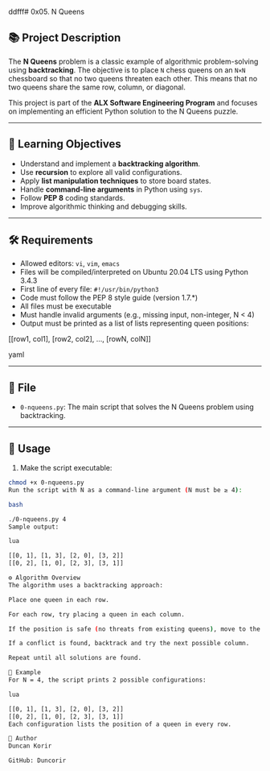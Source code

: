 ddfff# 0x05. N Queens

## 📚 Project Description

The **N Queens** problem is a classic example of algorithmic problem-solving using **backtracking**. The objective is to place `N` chess queens on an `N×N` chessboard so that no two queens threaten each other. This means that no two queens share the same row, column, or diagonal.

This project is part of the **ALX Software Engineering Program** and focuses on implementing an efficient Python solution to the N Queens puzzle.

---

## 🎯 Learning Objectives

- Understand and implement a **backtracking algorithm**.
- Use **recursion** to explore all valid configurations.
- Apply **list manipulation techniques** to store board states.
- Handle **command-line arguments** in Python using `sys`.
- Follow **PEP 8** coding standards.
- Improve algorithmic thinking and debugging skills.

---

## 🛠️ Requirements

- Allowed editors: `vi`, `vim`, `emacs`
- Files will be compiled/interpreted on Ubuntu 20.04 LTS using Python 3.4.3
- First line of every file: `#!/usr/bin/python3`
- Code must follow the PEP 8 style guide (version 1.7.*)
- All files must be executable
- Must handle invalid arguments (e.g., missing input, non-integer, N < 4)
- Output must be printed as a list of lists representing queen positions:

[[row1, col1], [row2, col2], ..., [rowN, colN]]

yaml


---

## 📄 File

- `0-nqueens.py`: The main script that solves the N Queens problem using backtracking.

---

## 🚀 Usage

1. Make the script executable:
 ```bash
 chmod +x 0-nqueens.py
Run the script with N as a command-line argument (N must be ≥ 4):

bash

./0-nqueens.py 4
Sample output:

lua

[[0, 1], [1, 3], [2, 0], [3, 2]]
[[0, 2], [1, 0], [2, 3], [3, 1]]

⚙️ Algorithm Overview
The algorithm uses a backtracking approach:

Place one queen in each row.

For each row, try placing a queen in each column.

If the position is safe (no threats from existing queens), move to the next row.

If a conflict is found, backtrack and try the next possible column.

Repeat until all solutions are found.

📌 Example
For N = 4, the script prints 2 possible configurations:

lua

[[0, 1], [1, 3], [2, 0], [3, 2]]
[[0, 2], [1, 0], [2, 3], [3, 1]]
Each configuration lists the position of a queen in every row.

🧑 Author
Duncan Korir

GitHub: Duncorir